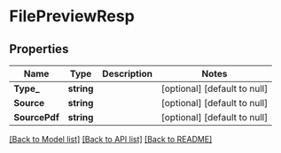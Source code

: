 # FilePreviewResp

## Properties
Name | Type | Description | Notes
------------ | ------------- | ------------- | -------------
**Type_** | **string** |  | [optional] [default to null]
**Source** | **string** |  | [optional] [default to null]
**SourcePdf** | **string** |  | [optional] [default to null]

[[Back to Model list]](../README.md#documentation-for-models) [[Back to API list]](../README.md#documentation-for-api-endpoints) [[Back to README]](../README.md)



